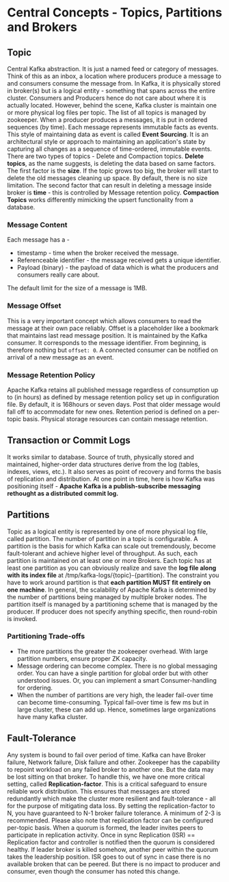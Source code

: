 # Central Concepts - Topics, Partitions and Brokers

## Topic
Central Kafka abstraction. It is just a named feed or category of messages. Think of this as an inbox, a location where producers produce a message to and consumers consume the message from. In Kafka, it is physically stored in broker(s) but is a logical entity - something that spans across the entire cluster. Consumers and Producers hence do not care about where it is actually located. However, behind the scene, Kafka cluster is maintain one or more physical log files per topic. The list of all topics is managed by zookeeper.
When a producer produces a messages, it is put in ordered sequences (by time). Each message represents immutable facts as events. This style of maintaining data as event is called **Event Sourcing**. It is an architectural style or approach to maintaining an application's state by capturing all changes as a sequence of time-ordered, immutable events.
There are two types of topics - Delete and Compaction topics. 
**Delete topics**, as the name suggests, is deleting the data based on same factors. The first factor is the **size**. If the topic grows too big, the broker will start to delete the old messages cleaning up space. By default, there is no size limitation. The second factor that can result in deleting a message inside broker is **time** - this is controlled by Message retention policy.
**Compaction Topics** works differently mimicking the upsert functionality from a database.

### Message Content
Each message has a -
* timestamp - time when the broker received the message.
* Referenceable identifier - the message received gets a unique identifier.
* Payload (binary) - the payload of data which is what the producers and consumers really care about.

The default limit for the size of a message is 1MB.

### Message Offset
This is a very important concept which allows consumers to read the message at their own pace reliably. Offset is a placeholder like a bookmark that maintains last read message position. It is maintained by the Kafka consumer. It corresponds to the message identifier. From beginning, is therefore nothing but ```offset: 0```. A connected consumer can be notified on arrival of a new message as an event.

### Message Retention Policy
Apache Kafka retains all published message regardless of consumption up to (in hours) as defined by message retention policy set up in configuration file. By default, it is 168hours or seven days. Post that older message would fall off to accommodate for new ones.
Retention period is defined on a per-topic basis.
Physical storage resources can contain message retention.

## Transaction or Commit Logs
It works similar to database. Source of truth, physically stored and maintained, higher-order data structures derive from the log (tables, indexes, views, etc.). It also serves as point of recovery and forms the basis of replication and distribution. At one point in time, here is how Kafka was positioning itself -
**Apache Kafka is a publish-subscribe messaging rethought as a distributed commit log.**

## Partitions
Topic as a logical entity is represented by one of more physical log file, called partition. The number of partition in a topic is configurable. A partition is the basis for which Kafka can scale out tremendously, become fault-tolerant and achieve higher level of throughput. As such, each partition is maintained on at least one or more Brokers.
Each topic has at least one partition as you can obviously realize and save the **log file along with its index file** at /tmp/kafka-logs/{topic}-{partition}. The constraint you have to work around partition is that **each partition MUST fit entirely on one machine**.
In general, the scalability of Apache Kafka is determined by the number of partitions being managed by multiple broker nodes. The partition itself is managed by a partitioning scheme that is managed by the producer. If producer does not specify anything specific, then round-robin is invoked.

### Partitioning Trade-offs
* The more partitions the greater the zookeeper overhead. With large partition numbers, ensure proper ZK capacity. 
* Message ordering can become complex. There is no global messaging order. You can have a single partition for global order but with other understood issues. Or, you can implement a smart Consumer-handling for ordering.
* When the number of partitions are very high, the leader fail-over time can become time-consuming. Typical fail-over time is few ms but in large cluster, these can add up. Hence, sometimes large organizations have many kafka cluster.

## Fault-Tolerance
Any system is bound to fail over period of time. Kafka can have Broker failure, Network failure, Disk failure and other. Zookeeper has the capability to repoint workload on any failed broker to another one. But the data may be lost sitting on that broker. To handle this, we have one more critical setting, called **Replication-factor**. This is a critical safeguard to ensure reliable work distribution. This ensures that messages are stored redundantly which make the cluster more resilient and fault-tolerance - all for the purpose of mitigating data loss.
By setting the replication-factor to N, you have guaranteed to N-1 broker failure tolerance. A minimum of 2-3 is recommended.
Please also note that replication factor can be configured per-topic basis.
When a quorum is formed, the leader invites peers to participate in replication activity. Once in sync Replication (ISR) == Replication factor and controller is notified then the quorum is considered healthy. If leader broker is killed somehow, another peer within the quorum takes the leadership position. ISR goes to out of sync in case there is no available broken that can be peered. But there is no impact to producer and consumer, even though the consumer has noted this change.
